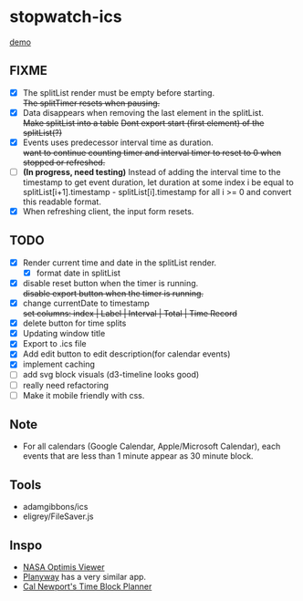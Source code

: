 # stopwatch-ics

[demo](https://gateway.pinata.cloud/ipfs/QmWe55w6ASYUwYSsSCiMKx3kPAm7GPq2tFzCGDyeLNnn2W/)

## FIXME

- [x] The splitList render must be empty before starting.\
       ~~The splitTimer resets when pausing.~~
- [x] Data disappears when removing the last element in the splitList.\
~~Make splitList into a table~~
       ~~Dont export start (first element) of the splitList(?)~~
- [x] Events uses predecessor interval time as duration.\
~~want to continue counting timer and interval timer to reset to 0 when stopped or refreshed.~~
- [ ] **(In progress, need testing)** Instead of adding the interval time to the timestamp to get event duration, let duration at some index i be equal to splitList[i+1].timestamp - splitList[i].timestamp for all i >= 0 and convert this readable format.
- [x] When refreshing client, the input form resets.

## TODO

- [x] Render current time and date in the splitList render.
  - [x] format date in splitList
- [x] disable reset button when the timer is running.\
       ~~disable export button when the timer is running.~~
- [x] change currentDate to timestamp\
       ~~set columns: index | Label | Interval | Total | Time Record~~
- [x] delete button for time splits
- [x] Updating window title
- [x] Export to .ics file
- [x] Add edit button to edit description(for calendar events)
- [x] implement caching
- [ ] add svg block visuals (d3-timeline looks good)
- [ ] really need refactoring
- [ ] Make it mobile friendly with css.

## Note

- For all calendars (Google Calendar, Apple/Microsoft Calendar), each events that are less than 1 minute appear as 30 minute block.

## Tools

- adamgibbons/ics
- eligrey/FileSaver.js

## Inspo

- [NASA Optimis Viewer](https://imgur.com/a/7PdIuWE)
- [Planyway](https://planyway.com/help/features/time-tracking#two-views-calendar-and-list) has a very similar app.
- [Cal Newport's Time Block Planner](https://www.timeblockplanner.com/)
